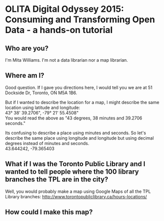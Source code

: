 # OLITA Digital Odyssey 2015: Consuming and Transforming Open Data - a hands-on tutorial
  
## Who are you?
I'm Mita Williams. I'm not a data librarian nor a map librarian.
  
## Where am I?
Good question. If I gave you directions here, I would tell you we are at 51 Dockside Dr, Toronto, ON M5A 1B6.  
  
But if I wanted to describe the location for a map, I might describe the same location using latitude and longitude:  
43° 38' 39.2706", -79° 21' 55.4508"  
You would read the above as "43 degrees, 38 minutes and 39.2706 seconds."
  
Its confusing to describe a place using minutes and seconds. So let's describe the same place using longitude and longitude but using decimal degrees instead of minutes and seconds.  
43.644242, -79.365403  
  
## What if I was the Toronto Public Library and I wanted to tell people where the 100 library branches the TPL are in the city? 
Well, you would probably make a map using Google Maps of all the TPL Library branches: http://www.torontopubliclibrary.ca/hours-locations/  

## How could I make this map?
